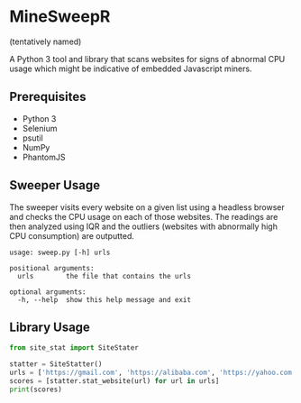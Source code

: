 # MineSweepR
(tentatively named)

A Python 3 tool and library that scans websites for signs of abnormal CPU usage which might be indicative of embedded Javascript miners.

## Prerequisites
* Python 3   
* Selenium  
* psutil  
* NumPy  
* PhantomJS  

## Sweeper Usage
The sweeper visits every website on a given list using a headless browser and checks the CPU usage on each of those websites. The readings are then analyzed using IQR and the outliers (websites with abnormally high CPU consumption) are outputted.  

```
usage: sweep.py [-h] urls

positional arguments:
  urls        the file that contains the urls

optional arguments:
  -h, --help  show this help message and exit
```
## Library Usage

```python
from site_stat import SiteStater

statter = SiteStatter()
urls = ['https://gmail.com', 'https://alibaba.com', 'https://yahoo.com']
scores = [statter.stat_website(url) for url in urls]
print(scores)
```
